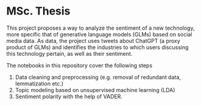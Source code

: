 # MSc. Thesis

This project proposes a way to analyze the sentiment of a new technology, more specific that of generative language models (GLMs) based on social media data.
As data, the project uses tweets about ChatGPT (a proxy product of GLMs) and identifies the industries to which users discussing this technology pertain, as well as their sentiment. 

The notebooks in this repository cover the following steps
1. Data cleaning and preprocessing (e.g. removal of redundant data, lemmatization etc.)
2. Topic modeling based on unsupervised machine learning (LDA)
3. Sentiment polarity with the help of VADER.

